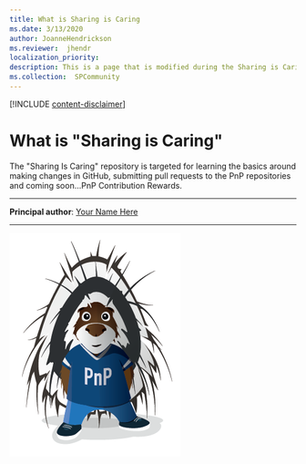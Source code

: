 ```yaml
---
title: What is Sharing is Caring
ms.date: 3/13/2020
author: JoanneHendrickson
ms.reviewer:  jhendr
localization_priority: 
description: This is a page that is modified during the Sharing is Caring workshop
ms.collection:  SPCommunity
---
```


[!INCLUDE [content-disclaimer](includes/content-disclaimer.md)]

# What is "Sharing is Caring"

The "Sharing Is Caring" repository is targeted for learning the basics around making changes in GitHub, submitting pull requests to the PnP repositories and coming soon...PnP Contribution Rewards.

---

**Principal author**: [Your Name Here](http://www.linkedin.com/in/YourProfileLink)

---

![Parker Rocks](media/WarnerDigital-what-is-sharing-is-caring/parker.png)
